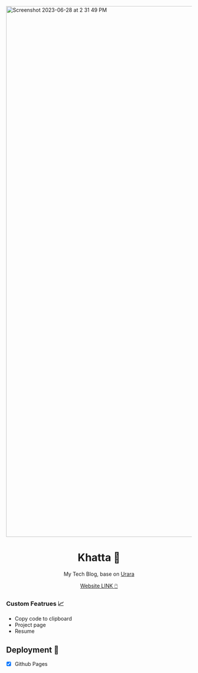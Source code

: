 <img width="1440" alt="Screenshot 2023-06-28 at 2 31 49 PM" src="https://github.com/hash3liZer/khatta/assets/29171692/8525f8f9-563e-4708-a0bc-08ca54a5dd96">

<h1 align="center">Khatta 📜</h1>
<p align="center">My Tech Blog, base on <a href="https://github.com/importantimport/urara" target="_blank">Urara</a></p>
<p align="center"><a href="https://blog.shameerkashif.me" target="_blank">Website LINK 🖱️</a></p>

### Custom Featrues 📈

- Copy code to clipboard
- Project page
- Resume

## Deployment 🚩

- [x] Github Pages

